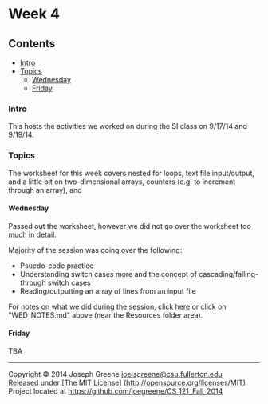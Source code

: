 # Week 4

## Contents
- [Intro](#intro)
- [Topics](#topics)
  - [Wednesday](#wednesday)
  - [Friday](#friday)
  
### Intro
This hosts the activities we worked on during the SI class on 9/17/14 and 9/19/14.

### Topics
The worksheet for this week covers nested for loops, text file input/output, and a little 
bit on two-dimensional arrays, counters (e.g. to increment through an array), and 

#### Wednesday
Passed out the worksheet, however we did not go over the worksheet too much in detail.

Majority of the session was going over the following:
- Psuedo-code practice
- Understanding switch cases more and the concept of cascading/falling-through switch cases
- Reading/outputting an array of lines from an input file

For notes on what we did during the session, click [here](WED_NOTES.md) or click on "WED_NOTES.md" 
above (near the Resources folder area).

#### Friday
TBA

-------------------------------------------------------------------------------

Copyright &copy; 2014 Joseph Greene <joeisgreene@csu.fullerton.edu>  
Released under [The MIT License] (http://opensource.org/licenses/MIT)  
Project located at <https://github.com/joegreene/CS_121_Fall_2014>
